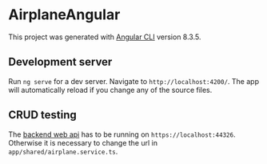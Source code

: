 # AirplaneAngular

This project was generated with [Angular CLI](https://github.com/angular/angular-cli) version 8.3.5.

## Development server

Run `ng serve` for a dev server. Navigate to `http://localhost:4200/`. The app will automatically reload if you change any of the source files.

## CRUD testing

The [backend web api](https://github.com/ffrancis-reis/Airplane) has to be running on `https://localhost:44326`. Otherwise it is necessary to change the url in `app/shared/airplane.service.ts`.
